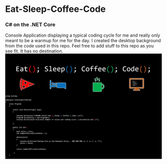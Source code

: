 # Eat-Sleep-Coffee-Code
### C# on the .NET Core
Console Application displaying a typical coding cycle for me and really only meant to be a warmup for me for the day. I created the desktop background from the code used in this repo. Feel free to add stuff to this repo as you see fit. It has no destination.
![alt text](https://github.com/NachoSourceCode/Eat-Sleep-Coffee-Code/blob/master/The%20Slone%20Coding%20Cycle.JPG "The Coding Cycle")


